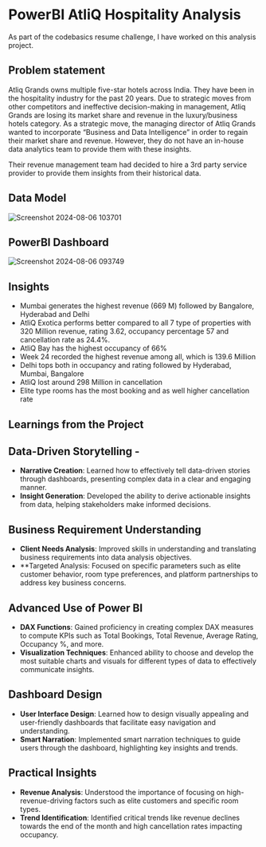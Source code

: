 # PowerBI AtliQ Hospitality Analysis


As part of the codebasics resume challenge, I have worked on this analysis project.

## Problem statement

Atliq Grands owns multiple five-star hotels across India. They have been in the hospitality industry for the past 20 years. Due to strategic moves from other competitors and ineffective decision-making in management, Atliq Grands are losing its market share and revenue in the luxury/business hotels category. As a strategic move, the managing director of Atliq Grands wanted to incorporate “Business and Data Intelligence” in order to regain their market share and revenue. However, they do not have an in-house data analytics team to provide them with these insights.

Their revenue management team had decided to hire a 3rd party service provider to provide them insights from their historical data.

## Data Model

![Screenshot 2024-08-06 103701](https://github.com/user-attachments/assets/9c8b35da-ed5b-4d9c-9938-2931589da1ec)

## PowerBI Dashboard

![Screenshot 2024-08-06 093749](https://github.com/user-attachments/assets/8bf99409-9780-4c37-af5b-b58a9258052a)

## Insights

- Mumbai generates the highest revenue (669 M) followed by Bangalore, Hyderabad and Delhi
- AtliQ Exotica performs better compared to all 7 type of properties with 320 Million revenue, rating 3.62, occupancy percentage 57 and cancellation rate as 24.4%.
- AtliQ Bay has the highest occupancy of 66%
- Week 24 recorded the highest revenue among all, which is 139.6 Million
- Delhi tops both in occupancy and rating followed by Hyderabad, Mumbai, Bangalore
- AtliQ lost around 298 Million in cancellation 
- Elite type rooms has the most booking and as well higher cancellation rate

## Learnings from the Project

## Data-Driven Storytelling -

- **Narrative Creation**: Learned how to effectively tell data-driven stories through dashboards, presenting complex data in a clear and engaging manner.
- **Insight Generation**: Developed the ability to derive actionable insights from data, helping stakeholders make informed decisions.
  
## Business Requirement Understanding
- **Client Needs Analysis**: Improved skills in understanding and translating business requirements into data analysis objectives.
- **Targeted Analysis: Focused on specific parameters such as elite customer behavior, room type preferences, and platform partnerships to address key business concerns.

## Advanced Use of Power BI
- **DAX Functions**: Gained proficiency in creating complex DAX measures to compute KPIs such as Total Bookings, Total Revenue, Average Rating, Occupancy %, and more.
- **Visualization Techniques**: Enhanced ability to choose and develop the most suitable charts and visuals for different types of data to effectively communicate insights.

## Dashboard Design
- **User Interface Design**: Learned how to design visually appealing and user-friendly dashboards that facilitate easy navigation and understanding.
- **Smart Narration**: Implemented smart narration techniques to guide users through the dashboard, highlighting key insights and trends.

## Practical Insights
- **Revenue Analysis**: Understood the importance of focusing on high-revenue-driving factors such as elite customers and specific room types.
- **Trend Identification**: Identified critical trends like revenue declines towards the end of the month and high cancellation rates impacting occupancy.
